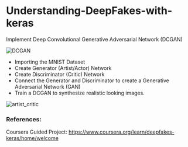 # Understanding-DeepFakes-with-keras
Implement Deep Convolutional Generative Adversarial Network (DCGAN)

![DCGAN](https://user-images.githubusercontent.com/9932479/133896621-ce1051d1-fcd2-4c64-a366-e2e8cf67f026.png)

* Importing the MNIST Dataset
* Create Generator (Artist/Actor) Network
* Create Discriminator (Critic) Network
* Connect the Generator and Discriminator to create a Generative Adversarial Network (GAN)
* Train a DCGAN to synthesize realistic looking images.



![artist_critic](https://user-images.githubusercontent.com/9932479/133896619-dc048253-23a6-4e0b-990c-0915b57a9648.png)

### References:
Coursera Guided Project: https://www.coursera.org/learn/deepfakes-keras/home/welcome
